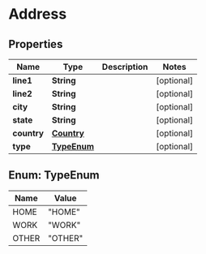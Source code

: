 

# Address


## Properties

| Name | Type | Description | Notes |
|------------ | ------------- | ------------- | -------------|
|**line1** | **String** |  |  [optional] |
|**line2** | **String** |  |  [optional] |
|**city** | **String** |  |  [optional] |
|**state** | **String** |  |  [optional] |
|**country** | [**Country**](Country.md) |  |  [optional] |
|**type** | [**TypeEnum**](#TypeEnum) |  |  [optional] |



## Enum: TypeEnum

| Name | Value |
|---- | -----|
| HOME | &quot;HOME&quot; |
| WORK | &quot;WORK&quot; |
| OTHER | &quot;OTHER&quot; |



